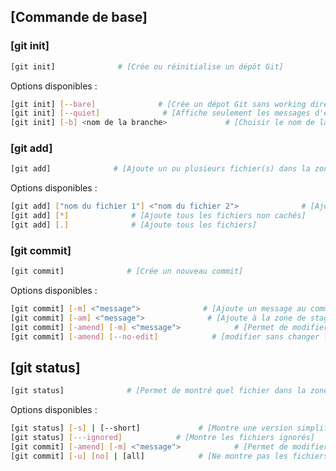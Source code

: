 ## [Commande de base]

### [git init]
```bash
[git init]              # [Crée ou réinitialise un dépôt Git]
```

Options disponibles :
```bash
[git init] [--bare]              # [Crée un dépot Git sans working directory]
[git init] [--quiet]              # [Affiche seulement les messages d'erreur.]
[git init] [-b] <nom de la branche>             # [Choisir le nom de la première branche]
```

### [git add]
```bash
[git add]              # [Ajoute un ou plusieurs fichier(s) dans la zone de staging.]
```

Options disponibles :
```bash
[git add] ["nom du fichier 1"] <"nom du fichier 2">              # [Ajoute les fichiers en options]
[git add] [*]              # [Ajoute tous les fichiers non cachés]
[git add] [.]              # [Ajoute tous les fichiers]
```

### [git commit]
```bash
[git commit]              # [Crée un nouveau commit]
```

Options disponibles :
```bash
[git commit] [-m] <"message">              # [Ajoute un message au commit]
[git commit] [-am] <"message">              # [Ajoute à la zone de staging et commit tous les fichiers qui ont des changements]
[git commit] [-amend] [-m] <"message">            # [Permet de modifier le dernier commit]
[git commit] [-amend] [--no-edit]            # [modifier sans changer le message]
```

## [git status]
```bash
[git status]              # [Permet de montré quel fichier dans la zone de staging]
```

Options disponibles :
```bash
[git status] [-s] | [--short]             # [Montre une version simplifié]
[git status] [---ignored]            # [Montre les fichiers ignorés]
[git commit] [-amend] [-m] <"message">            # [Permet de modifier le dernier commit]
[git commit] [-u] [no] | [all]            # [Ne montre pas les fichiers non suivis | Voir tous les fichiers"